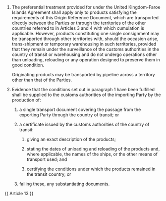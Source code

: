 1. The preferential treatment provided for under the United Kingdom-Faroe Islands Agreement shall apply only to products satisfying the requirements of this Origin Reference Document, which are transported directly between the Parties or through the territories of the other countries referred to in Articles 3 and 4 with which cumulation is applicable. However, products constituting one single consignment may be transported through other territories with, should the occasion arise, trans-shipment or temporary warehousing in such territories, provided that they remain under the surveillance of the customs authorities in the country of transit or warehousing and do not undergo operations other than unloading, reloading or any operation designed to preserve them in good condition.

    Originating products may be transported by pipeline across a territory other than that of the Parties.

2. Evidence that the conditions set out in paragraph 1 have been fulfilled shall be supplied to the customs authorities of the importing Party by the production of:

   1. a single transport document covering the passage from the exporting Party through the country of transit; or

   2. a certificate issued by the customs authorities of the country of transit:

      1. giving an exact description of the products;

      2. stating the dates of unloading and reloading of the products and, where applicable, the names of the ships, or the other means of transport used; and

      3. certifying the conditions under which the products remained in the transit country; or

   3. failing these, any substantiating documents.

{{ Article 13 }}
